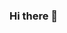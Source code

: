 ### Hi there 👋

<!--
**UC740UD558/UC740UD558** is a ✨ _special_ ✨ repository because its `README.md` (this file) appears on your GitHub profile.

Here are some ideas to get you started:


<img src="https://github-readme-stats.vercel.app/api/top-langs/?username=UC740UD558&layout=compact"><br><br>

# Skills

### Platforms & Languages

<div align="center">
  <img src="https://img.shields.io/badge/Go-00ADD8?style=flat-square&logo=Go&logoColor=white"/>
  <img src="https://img.shields.io/badge/React-61DAFB?style=flat-square&logo=React&logoColor=black"/>   <img src="https://img.shields.io/badge/Typescript-3178C6?style=flat-square&logo=Typescript&logoColor=white"/>
  <img src="https://img.shields.io/badge/Node.js-339933?style=flat-square&logo=Node.js&logoColor=white"/>
  <img src="https://img.shields.io/badge/Express-000000?style=flat-square&logo=Express&logoColor=white"/>
  <img src="https://img.shields.io/badge/Docker-2496ED?style=flat-square&logo=Docker&logoColor=white"/>
</div>

### Tools

<img src="https://img.shields.io/badge/Git-F05032?style=flat-square&logo=git&logoColor=white"/> <img src="https://img.shields.io/badge/GitHub-181717?style=flat-square&logo=GitHub&logoColor=white"/> <img src="https://img.shields.io/badge/Visual Studio Code-007ACC?style=flat-square&logo=Visual Studio Code&logoColor=white"/>

# ...
[![Solved.ac Profile](http://mazassumnida.wtf/api/v2/generate_badge?boj=lamuring)](https://solved.ac/lamuring/)
